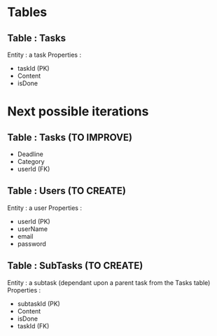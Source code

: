 # Tables

## Table : Tasks
Entity : a task
Properties :
- taskId (PK)
- Content
- isDone


# Next possible iterations

## Table : Tasks (TO IMPROVE)
- Deadline
- Category
- userId (FK)

## Table : Users (TO CREATE)
Entity : a user
Properties :
- userId (PK)
- userName
- email
- password

## Table : SubTasks (TO CREATE)
Entity : a subtask (dependant upon a parent task from the Tasks table)
Properties :
- subtaskId (PK)
- Content
- isDone
- taskId (FK)